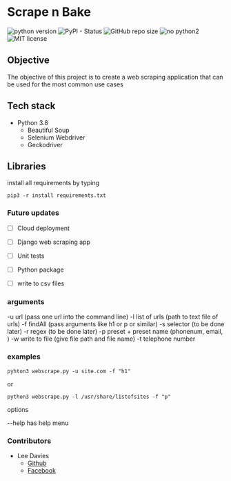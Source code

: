 # Scrape n Bake


![python version](https://img.shields.io/badge/python-3.7.4-green)
![PyPI - Status](https://img.shields.io/pypi/status/wheel)
![GitHub repo size](https://img.shields.io/github/repo-size/leetheperm/Scrape_n_bake)
![no python2](https://img.shields.io/badge/python%202-not%20available-red)
![MIT license](https://img.shields.io/badge/linece-MIT-purple)

## Objective

The objective of this project is to create a web scraping application that can be used for the most common use cases 


## Tech stack

* Python 3.8
  * Beautiful Soup
  * Selenium Webdriver
  * Geckodriver


## Libraries

install all requirements by typing
```
pip3 -r install requirements.txt
```

### Future updates

- [ ] Cloud deployment
- [ ] Django web scraping app
- [ ] Unit tests
- [ ] Python package
- [ ] write to csv files


### arguments

-u url (pass one url into the command line)
-l list of urls (path to text file of urls)
-f findAll (pass arguments like h1 or p or similar)
-s selector (to be done later)
-r regex (to be done later)
-p preset + preset name (phonenum, email, )
-w write to file (give file path and file name)
-t telephone number
### examples

```
pyhton3 webscrape.py -u site.com -f "h1"
```
or
```
python3 webscrape.py -l /usr/share/listofsites -f "p"
```

options

--help has help menu

### Contributors

* Lee Davies
  * [Github](https://www.github.com/leetheperm)
  * [Facebook](https://www.facebook.com/groups/cypress.testers)
